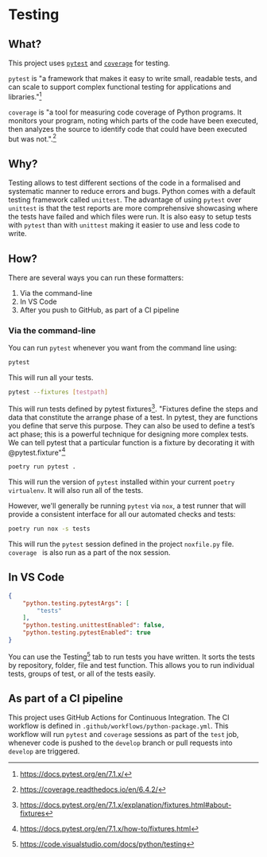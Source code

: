# Testing

## What?

This project uses [`pytest`](https://docs.pytest.org/en/7.1.x/) and [`coverage`](https://coverage.readthedocs.io/en/6.4.2/) for testing.

`pytest` is "a framework that makes it easy to write small, readable tests, and can scale to support complex functional testing for applications and libraries."[^1]

`coverage` is "a tool for measuring code coverage of Python programs. It monitors your program, noting which parts of the code have been executed, then analyzes the source to identify code that could have been executed but was not.".[^2]

## Why?

Testing allows to test different sections of the code in a formalised and systematic manner to reduce errors and bugs. Python comes with a default testing framework called `unittest`. The advantage of using `pytest` over `unittest` is that the test reports are more comprehensive showcasing where the tests have failed and which files were run. It is also easy to setup tests with `pytest` than with `unittest` making it easier to use and less code to write. 


## How?

There are several ways you can run these formatters:

1. Via the command-line
1. In VS Code
1. After you push to GitHub, as part of a CI pipeline


### Via the command-line

You can run `pytest` whenever you want from the command line using:

```sh
pytest
```
This will run all your tests.

```sh
pytest --fixtures [testpath]
```
This will run tests defined by pytest fixtures[^3]. "Fixtures define the steps and data that constitute the arrange phase of a test. In pytest, they are functions you define that serve this purpose. They can also be used to define a test’s act phase; this is a powerful technique for designing more complex tests. We can tell pytest that a particular function is a fixture by decorating it with @pytest.fixture"[^4]

```sh
poetry run pytest .
```

This will run the version of `pytest` installed within your current `poetry virtualenv`. It will also run all of the tests. 

However, we'll generally be running `pytest` via `nox`, a test runner that will provide a consistent interface for all our automated checks and tests:

```sh
poetry run nox -s tests
```

This will run the `pytest` session defined in the project `noxfile.py` file. `coverage ` is also run as a part of the nox session. 


## In VS Code

```Json
{
    "python.testing.pytestArgs": [
        "tests"
    ],
    "python.testing.unittestEnabled": false,
    "python.testing.pytestEnabled": true
}
```

You can use the Testing[^5] tab to run tests you have written. It sorts the tests by repository, folder, file and test function. This allows you to run individual tests, groups of test, or all of the tests easily.  

## As part of a CI pipeline

This project uses GitHub Actions for Continuous Integration. The CI workflow is defined in `.github/workflows/python-package.yml`. This workflow will run  `pytest` and `coverage` sessions as part of the `test` job, whenever code is pushed to the `develop` branch or pull requests into `develop` are triggered.

[^1]: https://docs.pytest.org/en/7.1.x/
[^2]: https://coverage.readthedocs.io/en/6.4.2/
[^3]: https://docs.pytest.org/en/7.1.x/explanation/fixtures.html#about-fixtures
[^4]: https://docs.pytest.org/en/7.1.x/how-to/fixtures.html
[^5]: https://code.visualstudio.com/docs/python/testing
